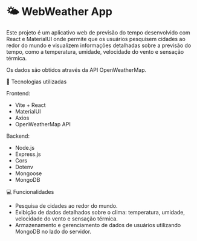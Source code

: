 # 🌤 WebWeather App
Este projeto é um aplicativo web de previsão do tempo desenvolvido com React e MaterialUI onde permite que os usuários pesquisem cidades ao redor do mundo e visualizem informações detalhadas sobre a previsão do tempo, como a temperatura, umidade, velocidade do vento e sensação térmica.

Os dados são obtidos através da API OpenWeatherMap.

🚀 Tecnologias utilizadas

Frontend:
- Vite + React
- MaterialUI
- Axios
- OpenWeatherMap API
  
Backend:
- Node.js
- Express.js
- Cors
- Dotenv
- Mongoose
- MongoDB

💻 Funcionalidades
- Pesquisa de cidades ao redor do mundo.
- Exibição de dados detalhados sobre o clima: temperatura, umidade, velocidade do vento e sensação térmica.
- Armazenamento e gerenciamento de dados de usuários utilizando MongoDB no lado do servidor.
